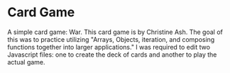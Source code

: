 # Card Game

A simple card game: War.
This card game is by Christine Ash.
The goal of this was to practice utilizing "Arrays, Objects, iteration, and composing functions together into larger applications."
I was required to edit two Javascript files: one to create the deck of cards and another to play the actual game.
